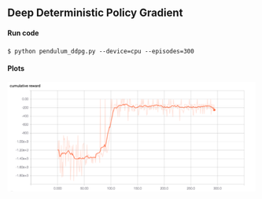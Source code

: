 ## Deep Deterministic Policy Gradient

#### Run code

`$ python pendulum_ddpg.py --device=cpu --episodes=300`

#### Plots

![ddpg training](imgs/ddpg_plot.png "ddpg training")
